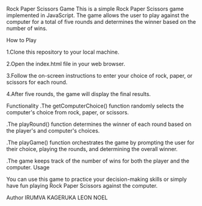 



Rock Paper Scissors Game
This is a simple Rock Paper Scissors game implemented in JavaScript. The game allows the user to play against the computer for a total of five rounds and determines the winner based on the number of wins.

   How to Play

 1.Clone this repository to your local machine.

 2.Open the index.html file in your web browser.

 3.Follow the on-screen instructions to enter your choice of rock, paper, or scissors for each round.

 4.After five rounds, the game will display the final results.


   Functionality
 .The getComputerChoice() function randomly selects the computer's choice from rock, paper, or scissors.

 .The playRound() function determines the winner of each round based on the player's and computer's choices.

 .The playGame() function orchestrates the game by prompting the user for their choice, playing the rounds, and determining the overall winner.

 .The game keeps track of the number of wins for both the player and the computer.
Usage

 You can use this game to practice your decision-making skills or simply have fun playing Rock Paper Scissors against the computer.

Author
IRUMVA KAGERUKA LEON NOEL

